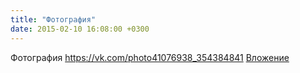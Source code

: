 ```yaml
---
title: "Фотография"
date: 2015-02-10 16:08:00 +0300
---
```


Фотография
<a class="vk-attach" href="https://vk.com/photo41076938_354384841">https://vk.com/photo41076938_354384841</a>
<a class="vk-attach" href="https://vk.com/photo41076938_354384841">Вложение</a>
